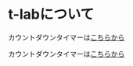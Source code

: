 # t-labについて

カウントダウンタイマーは[こちらから](https://t-lab-informal.github.io/CountDownTimer/)

カウントダウンタイマーは[こちらから](https://t-lab-informal.github.io/CountDownTimer.html)


<!DOCTYPE html>
<html>
  <body>
    <div class="first-timer" id="first-timer">
      <div class="count-down-timer1" id="count_down_timer1"></div>
    </div>
    <div class="secound-timer" id="secound-timer">
      <div class="count-down-timer2" id="count_down_timer2"></div>
    </div>
  </body>
</html>

<script>
//カウントダウンの終了日時を指定
const EndTime1 = new Date("2023/2/15 09:00:00");
const EndTime2 = new Date("2023/3/15 09:00:00");
//タイマーを表示する要素
const output1 = document.getElementById("count_down_timer1");
const output2 = document.getElementById("count_down_timer2");

//タイマーを表示させる関数
function displayTime1(diff) {
  if (diff > 0) {
      output1.innerHTML= '締め切りまで ' + d1 + '日' + h1 + '時間' + m1 + '分' + s1 + '秒';
  }
  else{
      output1.innerHTML= '締め切りました。';
  }
}

function displayTime2(diff) {
  if (diff > 0) {
      output2.innerHTML= '締め切りまで ' + d2 + '日' + h2 + '時間' + m2 + '分' + s2 + '秒';
  }
  else{
      output2.innerHTML= '締め切りました。';
  }
}

//指定日時までの時間を計算する関数を定義
function calcRemainingTime() {
  //現在日時を取得
  const NowTime = new Date();
  //差分
  const diff1 = EndTime1 - NowTime;
  const diff2 = EndTime2 - NowTime;
  //計算
  d1 = Math.floor(diff1 / (24 * 60 * 60 * 1000));
  //h1 = Math.floor(diff1 / (60 * 60 * 1000)) % 24;
  h1 = Math.floor(diff1 / 1000 / 60 / 60);
  //m1 = Math.floor(diff1 / (60 * 1000)) % 24 % 60;
  m1 = Math.floor(diff1 / 1000 / 60) % 60;
  //s1 = Math.floor(diff1 / 1000) % 24 % 60 % 60;
  s1 = Math.floor(diff1 / 1000) % 60;

  d2 = Math.floor(diff2 / (24 * 60 * 60 * 1000));
  //h1 = Math.floor(diff1 / (60 * 60 * 1000)) % 24;
  h2 = Math.floor(diff2 / 1000 / 60 / 60);
  //m1 = Math.floor(diff1 / (60 * 1000)) % 24 % 60;
  m2 = Math.floor(diff2 / 1000 / 60) % 60;
  //s1 = Math.floor(diff1 / 1000) % 24 % 60 % 60;
  s2 = Math.floor(diff2 / 1000) % 60;
  //表示
  displayTime1(diff1);
  displayTime2(diff2);
}


//一定間隔で上記の関数を実行
calcRemainingTime();
setInterval(calcRemainingTime, 1000);
</script>
